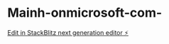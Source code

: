# Mainh-onmicrosoft-com-

[Edit in StackBlitz next generation editor ⚡️](https://stackblitz.com/~/github.com/Hawthorne001/Mainh-onmicrosoft-com-)